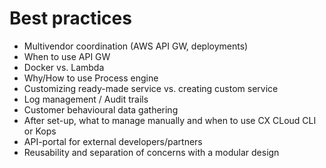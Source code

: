 # Best practices

* Multivendor coordination \(AWS API GW, deployments\)
* When to use API GW
* Docker vs. Lambda
* Why/How to use Process engine
* Customizing ready-made service vs. creating custom service 
* Log management / Audit trails
* Customer behavioural data gathering
* After set-up, what to manage manually and when to use CX CLoud CLI or Kops
* API-portal for external developers/partners
* Reusability and separation of concerns with a modular design
